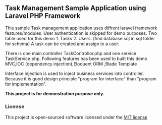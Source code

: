 ## Task Management Sample Application using Laravel PHP Framework

This sample Task management application uses diffrent laravel framework features/modules.
User authentication is skipped for demo purposes.
Two table used for this demo 1. Tasks 2. Users. (find database.sql in sql folder for schema)
A task can be created and assign to a user.

There is one main controller TaskControllor.php and one service TaskService.php.
Following features has been used to built this demo
MVC,IOC (dependency injection),Eloquent ORM ,Blade Template

Interface injection is used to inject business services into controller. Because it is good design principle "program for interface" than "program for implementation".

**This project is for demonstration purpose only.**



### License

This  project is open-sourced software licensed under the [MIT license](http://opensource.org/licenses/MIT)
